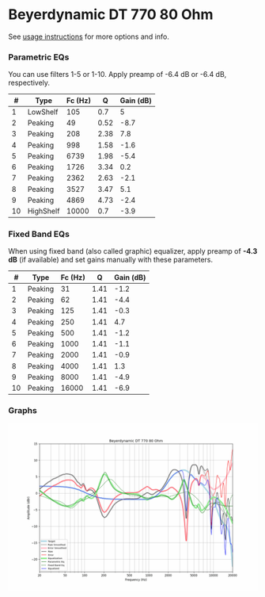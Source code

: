 # Beyerdynamic DT 770 80 Ohm
See [usage instructions](https://github.com/jaakkopasanen/AutoEq#usage) for more options and info.

### Parametric EQs
You can use filters 1-5 or 1-10. Apply preamp of -6.4 dB or -6.4 dB, respectively.

|   # | Type      |   Fc (Hz) |    Q |   Gain (dB) |
|-----|-----------|-----------|------|-------------|
|   1 | LowShelf  |       105 | 0.7  |         5   |
|   2 | Peaking   |        49 | 0.52 |        -8.7 |
|   3 | Peaking   |       208 | 2.38 |         7.8 |
|   4 | Peaking   |       998 | 1.58 |        -1.6 |
|   5 | Peaking   |      6739 | 1.98 |        -5.4 |
|   6 | Peaking   |      1726 | 3.34 |         0.2 |
|   7 | Peaking   |      2362 | 2.63 |        -2.1 |
|   8 | Peaking   |      3527 | 3.47 |         5.1 |
|   9 | Peaking   |      4869 | 4.73 |        -2.4 |
|  10 | HighShelf |     10000 | 0.7  |        -3.9 |

### Fixed Band EQs
When using fixed band (also called graphic) equalizer, apply preamp of **-4.3 dB** (if available) and set gains manually with these parameters.

|   # | Type    |   Fc (Hz) |    Q |   Gain (dB) |
|-----|---------|-----------|------|-------------|
|   1 | Peaking |        31 | 1.41 |        -1.2 |
|   2 | Peaking |        62 | 1.41 |        -4.4 |
|   3 | Peaking |       125 | 1.41 |        -0.3 |
|   4 | Peaking |       250 | 1.41 |         4.7 |
|   5 | Peaking |       500 | 1.41 |        -1.2 |
|   6 | Peaking |      1000 | 1.41 |        -1.1 |
|   7 | Peaking |      2000 | 1.41 |        -0.9 |
|   8 | Peaking |      4000 | 1.41 |         1.3 |
|   9 | Peaking |      8000 | 1.41 |        -4.9 |
|  10 | Peaking |     16000 | 1.41 |        -6.9 |

### Graphs
![](./Beyerdynamic%20DT%20770%2080%20Ohm.png)
